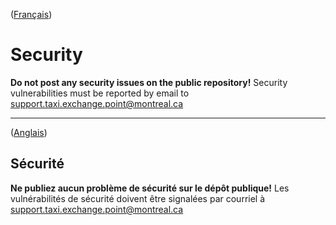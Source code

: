 ([Français](#sécurité))

# Security

**Do not post any security issues on the public repository!** Security vulnerabilities must be reported by email to support.taxi.exchange.point@montreal.ca

---

([Anglais](#security))

## Sécurité

**Ne publiez aucun problème de sécurité sur le dépôt publique!** Les vulnérabilités de sécurité doivent être signalées par courriel à support.taxi.exchange.point@montreal.ca
